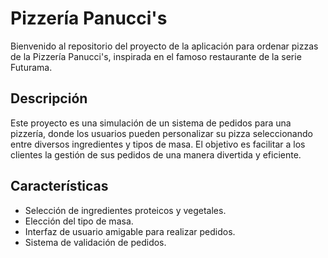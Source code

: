 # Pizzería Panucci's

Bienvenido al repositorio del proyecto de la aplicación para ordenar pizzas de la Pizzería Panucci's, inspirada en el famoso restaurante de la serie Futurama.

## Descripción

Este proyecto es una simulación de un sistema de pedidos para una pizzería, donde los usuarios pueden personalizar su pizza seleccionando entre diversos ingredientes y tipos de masa. El objetivo es facilitar a los clientes la gestión de sus pedidos de una manera divertida y eficiente.

## Características

- Selección de ingredientes proteicos y vegetales.
- Elección del tipo de masa.
- Interfaz de usuario amigable para realizar pedidos.
- Sistema de validación de pedidos.
